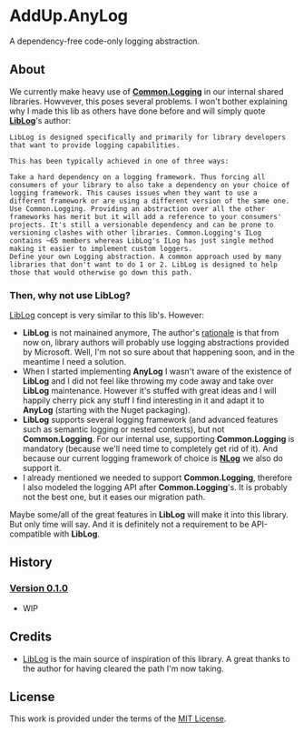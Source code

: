 # AddUp.AnyLog

A dependency-free code-only logging abstraction.

## About

We currently make heavy use of [**Common.Logging**](https://github.com/net-commons/common-logging) in our internal shared libraries. Howvever, this poses several problems. I won't bother explaining why I made this lib as others have done before and will simply quote [**LibLog**](https://github.com/damianh/LibLog/wiki)'s author:

    LibLog is designed specifically and primarily for library developers that want to provide logging capabilities.

    This has been typically achieved in one of three ways:

    Take a hard dependency on a logging framework. Thus forcing all consumers of your library to also take a dependency on your choice of logging framework. This causes issues when they want to use a different framework or are using a different version of the same one.
    Use Common.Logging. Providing an abstraction over all the other frameworks has merit but it will add a reference to your consumers' projects. It's still a versionable dependency and can be prone to versioning clashes with other libraries. Common.Logging's ILog contains ~65 members whereas LibLog's ILog has just single method making it easier to implement custom loggers.
    Define your own Logging abstraction. A common approach used by many libraries that don't want to do 1 or 2. LibLog is designed to help those that would otherwise go down this path.

### Then, why not use LibLog?

[LibLog](https://github.com/damianh/LibLog) concept is very similar to this lib's. However:

* **LibLog** is not mainained anymore, The author's [rationale](https://github.com/damianh/LibLog/issues/270) is that from now on, library authors will probably use logging abstractions provided by Microsoft. Well, I'm not so sure about that happening soon, and in the meantime I need a solution.
* When I started implementing **AnyLog** I wasn't aware of the existence of **LibLog** and I did not feel like throwing my code away and take over **LibLog** maintenance. However it's stuffed with great ideas and I will happily cherry pick any stuff I find interesting in it and adapt it to **AnyLog** (starting with the Nuget packaging).
* **LibLog** supports several logging framework (and advanced features such as semantic logging or nested contexts), but not **Common.Logging**. For our internal use, supporting **Common.Logging** is mandatory (because we'll need time to completely get rid of it). And because our current logging framework of choice is [**NLog**](https://github.com/NLog/NLog) we also do support it.
* I already mentioned we needed to support **Common.Logging**, therefore I also modeled the logging API after **Common.Logging**'s. It is probably not the best one, but it eases our migration path.

Maybe some/all of the great features in **LibLog** will make it into this library. But only time will say. And it is definitely not a requirement to be API-compatible with **LibLog**.

## History

### [Version 0.1.0](WIP)

* WIP

## Credits

* [LibLog](https://github.com/damianh/LibLog) is the main source of inspiration of this library. A great thanks to the author for having cleared the path I'm now taking.

## License

This work is provided under the terms of the [MIT License](LICENSE).
